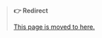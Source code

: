 > **👉 Redirect**
>
> [This page is moved to here.](https://github.com/hugoalh/hugoalh/blob/main/guides/universal-coding.md)

